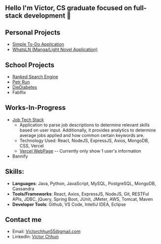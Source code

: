 ## Hello I'm Victor, CS graduate focused on full-stack development 👋


## Personal Projects
-  [Simple To-Do Application](https://github.com/AwesomlyC/To_Do_Application)
-  [WhatsLN (Manga/Light Novel Application)](https://github.com/AwesomlyC/WhatsLN)

## School Projects
- [Ranked Search Engine](https://github.com/AwesomlyC/Ranked-Search-Engine)
- [Petr Run](https://github.com/munizaa/HACK-AT-UCI-2023)
- [DieDiabetes](https://github.com/AwesomlyC/IrvineHacks2024)
- Fabflix

## Works-In-Progress
- [Job Tech Stack](https://github.com/AwesomlyC/JobTechStack)
  - Application  to parse job descriptions to determine relevant skills based on user input. Additionally, it provides analytics to determine average jobs applied and how common certain keywords are.
  - Technology Used: React, NodeJS, ExpressJS, Axios, MongoDB, CSS, Vercel
  - [Vercel WebPage](https://job-tech-stack-frontend.vercel.app) -- Currently only show 1 user's information
- Bannify

## Skills:
- **Languages**: Java, Python, JavaScript, MySQL, PostgreSQL, MongoDB, Cassandra
- **Tools/Frameworks**: React, Axios, ExpressJS, NodeJS, Git, RESTFul APIs, JDBC, jQuery, Spring Boot, JUnit, JMeter, AWS, Tomcat, Maven
- **Developer Tools**: Github, VS Code, IntelliJ IDEA, Eclipse
  
## Contact me
- Email: Victorchhun55@gmail.com
- LinkedIn: [Victor Chhun](https://www.linkedin.com/in/victor-chhun123/)
<!--
**AwesomlyC/AwesomlyC** is a ✨ _special_ ✨ repository because its `README.md` (this file) appears on your GitHub profile.

Here are some ideas to get you started:

- 🔭 I’m currently working on ...
- 🌱 I’m currently learning ...
- 👯 I’m looking to collaborate on ...
- 🤔 I’m looking for help with ...
- 💬 Ask me about ...
- 📫 How to reach me: ...
- 😄 Pronouns: ...
- ⚡ Fun fact: ...
-->

